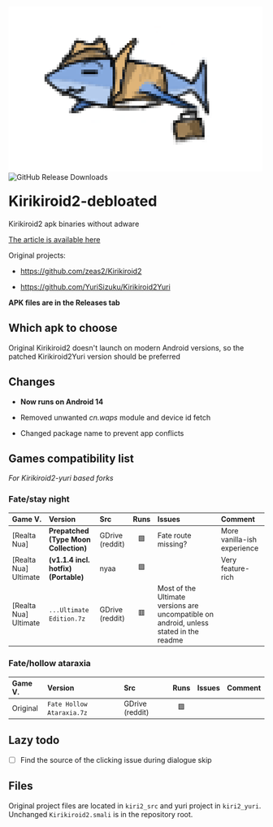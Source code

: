 ![spy shark](/kiri2_debloat.png)
<img align="left" src="https://img.shields.io/github/downloads/enaix/Kirikiroid2-Debloated/total?style=flat-square&link=https%3A%2F%2Fgithub.com%2Fenaix%2FKirikiroid2-debloated%2Freleases%2F" alt="GitHub Release Downloads">

# Kirikiroid2-debloated
Kirikiroid2 apk binaries without adware

[The article is available here](https://enaix.github.io/decompilation/smali/2024/02/10/patching-kirikiroid2.html)

Original projects:

* https://github.com/zeas2/Kirikiroid2

* https://github.com/YuriSizuku/Kirikiroid2Yuri

**APK files are in the Releases tab**

## Which apk to choose

Original Kirikiroid2 doesn't launch on modern Android versions, so the patched Kirikiroid2Yuri version should be preferred

## Changes

* **Now runs on Android 14**

* Removed unwanted *cn.waps* module and device id fetch

* Changed package name to prevent app conflicts

## Games compatibility list

*For Kirikiroid2-yuri based forks*

### Fate/stay night

| Game V. | Version | Src | Runs | Issues | Comment |
| :------ | :------ | :-- | :--: | :----- | :------ |
| \[Realta Nua\] | **Prepatched (Type Moon Collection)** | GDrive (reddit) | 🟩 | Fate route missing? | More vanilla-ish experience |
| \[Realta Nua\] Ultimate | **(v1.1.4 incl. hotfix) (Portable)** | nyaa | 🟩 | | Very feature-rich |
| \[Realta Nua\] Ultimate | `...Ultimate Edition.7z` | GDrive (reddit) | 🟥 | Most of the Ultimate versions are uncompatible on android, unless stated in the readme | |

### Fate/hollow ataraxia

| Game V. | Version | Src | Runs | Issues | Comment |
| :------ | :------ | :-- | :--: | :----- | :------ |
| Original | `Fate Hollow Ataraxia.7z` | GDrive (reddit) | 🟩 |  |  |

## Lazy todo

- [ ] Find the source of the clicking issue during dialogue skip

## Files

Original project files are located in `kiri2_src` and yuri project in `kiri2_yuri`. Unchanged `Kirikiroid2.smali` is in the repository root.

